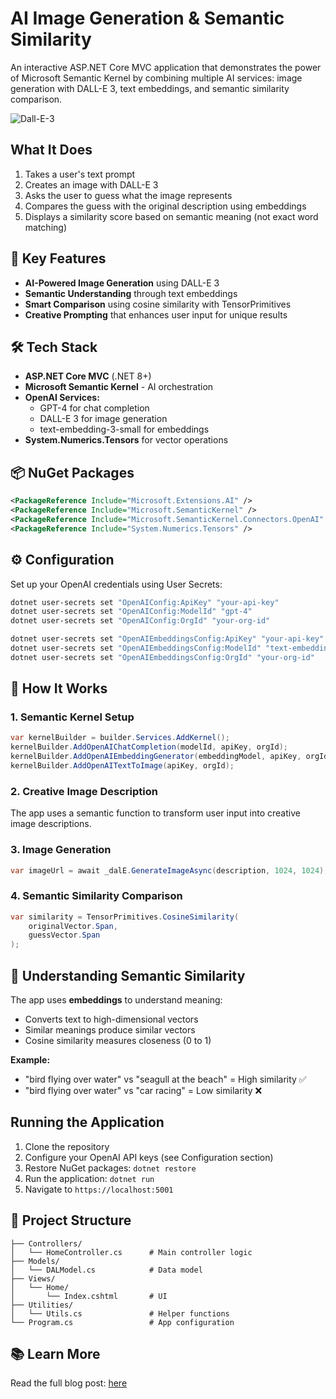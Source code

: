 ﻿# AI Image Generation & Semantic Similarity

An interactive ASP.NET Core MVC application that demonstrates the power of Microsoft Semantic Kernel by combining multiple AI services: image generation with DALL-E 3, text embeddings, and semantic similarity comparison.

![Dall-E-3](https://github.com/user-attachments/assets/b45a4c64-65f4-442b-966a-66a0f27b85f5)


##  What It Does

1. Takes a user's text prompt
2. Creates an image with DALL-E 3
3. Asks the user to guess what the image represents
4. Compares the guess with the original description using embeddings
5. Displays a similarity score based on semantic meaning (not exact word matching)

## 🚀 Key Features

- **AI-Powered Image Generation** using DALL-E 3
- **Semantic Understanding** through text embeddings
- **Smart Comparison** using cosine similarity with TensorPrimitives
- **Creative Prompting** that enhances user input for unique results

## 🛠️ Tech Stack

- **ASP.NET Core MVC** (.NET 8+)
- **Microsoft Semantic Kernel** - AI orchestration
- **OpenAI Services:**
  - GPT-4 for chat completion
  - DALL-E 3 for image generation
  - text-embedding-3-small for embeddings
- **System.Numerics.Tensors** for vector operations
  

## 📦 NuGet Packages

```xml
<PackageReference Include="Microsoft.Extensions.AI" />
<PackageReference Include="Microsoft.SemanticKernel" />
<PackageReference Include="Microsoft.SemanticKernel.Connectors.OpenAI" />
<PackageReference Include="System.Numerics.Tensors" />
```

## ⚙️ Configuration

Set up your OpenAI credentials using User Secrets:

```bash
dotnet user-secrets set "OpenAIConfig:ApiKey" "your-api-key"
dotnet user-secrets set "OpenAIConfig:ModelId" "gpt-4"
dotnet user-secrets set "OpenAIConfig:OrgId" "your-org-id"

dotnet user-secrets set "OpenAIEmbeddingsConfig:ApiKey" "your-api-key"
dotnet user-secrets set "OpenAIEmbeddingsConfig:ModelId" "text-embedding-3-small"
dotnet user-secrets set "OpenAIEmbeddingsConfig:OrgId" "your-org-id"
```

## 🎯 How It Works

### 1. Semantic Kernel Setup
```csharp
var kernelBuilder = builder.Services.AddKernel();
kernelBuilder.AddOpenAIChatCompletion(modelId, apiKey, orgId);
kernelBuilder.AddOpenAIEmbeddingGenerator(embeddingModel, apiKey, orgId);
kernelBuilder.AddOpenAITextToImage(apiKey, orgId);
```

### 2. Creative Image Description
The app uses a semantic function to transform user input into creative image descriptions.

### 3. Image Generation
```csharp
var imageUrl = await _dalE.GenerateImageAsync(description, 1024, 1024);
```

### 4. Semantic Similarity Comparison
```csharp
var similarity = TensorPrimitives.CosineSimilarity(
    originalVector.Span, 
    guessVector.Span
);
```

## 🧠 Understanding Semantic Similarity

The app uses **embeddings** to understand meaning:
- Converts text to high-dimensional vectors
- Similar meanings produce similar vectors
- Cosine similarity measures closeness (0 to 1)

**Example:**
- "bird flying over water" vs "seagull at the beach" = High similarity ✅
- "bird flying over water" vs "car racing" = Low similarity ❌

##  Running the Application

1. Clone the repository
2. Configure your OpenAI API keys (see Configuration section)
3. Restore NuGet packages: `dotnet restore`
4. Run the application: `dotnet run`
5. Navigate to `https://localhost:5001`

## 📂 Project Structure

```
├── Controllers/
│   └── HomeController.cs      # Main controller logic
├── Models/
│   └── DALModel.cs            # Data model
├── Views/
│   └── Home/
│       └── Index.cshtml       # UI
├── Utilities/
│   └── Utils.cs               # Helper functions
└── Program.cs                 # App configuration
```

## 📚 Learn More

Read the full blog post: [here](https://vizsphere.com/image-generation-with-dall-e-3/)
